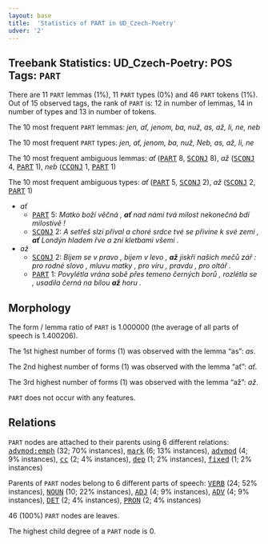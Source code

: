 ```yaml
---
layout: base
title:  'Statistics of PART in UD_Czech-Poetry'
udver: '2'
---
```


## Treebank Statistics: UD_Czech-Poetry: POS Tags: `PART`

There are 11 `PART` lemmas (1%), 11 `PART` types (0%) and 46 `PART` tokens (1%).
Out of 15 observed tags, the rank of `PART` is: 12 in number of lemmas, 14 in number of types and 13 in number of tokens.

The 10 most frequent `PART` lemmas: <em>jen, ať, jenom, ba, nuž, as, až, li, ne, neb</em>

The 10 most frequent `PART` types:  <em>jen, ať, jenom, ba, nuž, Neb, as, až, li, ne</em>

The 10 most frequent ambiguous lemmas: <em>ať</em> (<tt><a href="cs_poetry-pos-PART.html">PART</a></tt> 8, <tt><a href="cs_poetry-pos-SCONJ.html">SCONJ</a></tt> 8), <em>až</em> (<tt><a href="cs_poetry-pos-SCONJ.html">SCONJ</a></tt> 4, <tt><a href="cs_poetry-pos-PART.html">PART</a></tt> 1), <em>neb</em> (<tt><a href="cs_poetry-pos-CCONJ.html">CCONJ</a></tt> 1, <tt><a href="cs_poetry-pos-PART.html">PART</a></tt> 1)

The 10 most frequent ambiguous types:  <em>ať</em> (<tt><a href="cs_poetry-pos-PART.html">PART</a></tt> 5, <tt><a href="cs_poetry-pos-SCONJ.html">SCONJ</a></tt> 2), <em>až</em> (<tt><a href="cs_poetry-pos-SCONJ.html">SCONJ</a></tt> 2, <tt><a href="cs_poetry-pos-PART.html">PART</a></tt> 1)


* <em>ať</em>
  * <tt><a href="cs_poetry-pos-PART.html">PART</a></tt> 5: <em>Matko boží věčná , <b>ať</b> nad námi tvá milost nekonečná bdí milostivě !</em>
  * <tt><a href="cs_poetry-pos-SCONJ.html">SCONJ</a></tt> 2: <em>A setřeš slzí příval a choré srdce tvé se přivine k své zemi , <b>ať</b> Londýn hladem řve a zní kletbami všemi .</em>
* <em>až</em>
  * <tt><a href="cs_poetry-pos-SCONJ.html">SCONJ</a></tt> 2: <em>Bijem se v pravo , bijem v levo , <b>až</b> jiskří našich mečů zář : pro rodné slovo , mluvu matky , pro víru , pravdu , pro oltář .</em>
  * <tt><a href="cs_poetry-pos-PART.html">PART</a></tt> 1: <em>Povylétla vrána sobě přes temeno černých borů , rozlétla se , usadila černá na bílou <b>až</b> horu .</em>

## Morphology

The form / lemma ratio of `PART` is 1.000000 (the average of all parts of speech is 1.400206).

The 1st highest number of forms (1) was observed with the lemma “as”: <em>as</em>.

The 2nd highest number of forms (1) was observed with the lemma “ať”: <em>ať</em>.

The 3rd highest number of forms (1) was observed with the lemma “až”: <em>až</em>.

`PART` does not occur with any features.


## Relations

`PART` nodes are attached to their parents using 6 different relations: <tt><a href="cs_poetry-dep-advmod-emph.html">advmod:emph</a></tt> (32; 70% instances), <tt><a href="cs_poetry-dep-mark.html">mark</a></tt> (6; 13% instances), <tt><a href="cs_poetry-dep-advmod.html">advmod</a></tt> (4; 9% instances), <tt><a href="cs_poetry-dep-cc.html">cc</a></tt> (2; 4% instances), <tt><a href="cs_poetry-dep-dep.html">dep</a></tt> (1; 2% instances), <tt><a href="cs_poetry-dep-fixed.html">fixed</a></tt> (1; 2% instances)

Parents of `PART` nodes belong to 6 different parts of speech: <tt><a href="cs_poetry-pos-VERB.html">VERB</a></tt> (24; 52% instances), <tt><a href="cs_poetry-pos-NOUN.html">NOUN</a></tt> (10; 22% instances), <tt><a href="cs_poetry-pos-ADJ.html">ADJ</a></tt> (4; 9% instances), <tt><a href="cs_poetry-pos-ADV.html">ADV</a></tt> (4; 9% instances), <tt><a href="cs_poetry-pos-DET.html">DET</a></tt> (2; 4% instances), <tt><a href="cs_poetry-pos-PRON.html">PRON</a></tt> (2; 4% instances)

46 (100%) `PART` nodes are leaves.

The highest child degree of a `PART` node is 0.

